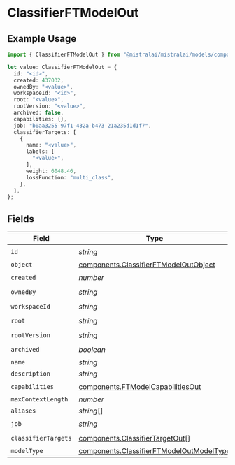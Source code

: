 # ClassifierFTModelOut

## Example Usage

```typescript
import { ClassifierFTModelOut } from "@mistralai/mistralai/models/components";

let value: ClassifierFTModelOut = {
  id: "<id>",
  created: 437032,
  ownedBy: "<value>",
  workspaceId: "<id>",
  root: "<value>",
  rootVersion: "<value>",
  archived: false,
  capabilities: {},
  job: "b0aa3255-97f1-432a-b473-21a235d1d1f7",
  classifierTargets: [
    {
      name: "<value>",
      labels: [
        "<value>",
      ],
      weight: 6048.46,
      lossFunction: "multi_class",
    },
  ],
};
```

## Fields

| Field                                                                                                | Type                                                                                                 | Required                                                                                             | Description                                                                                          |
| ---------------------------------------------------------------------------------------------------- | ---------------------------------------------------------------------------------------------------- | ---------------------------------------------------------------------------------------------------- | ---------------------------------------------------------------------------------------------------- |
| `id`                                                                                                 | *string*                                                                                             | :heavy_check_mark:                                                                                   | N/A                                                                                                  |
| `object`                                                                                             | [components.ClassifierFTModelOutObject](../../models/components/classifierftmodeloutobject.md)       | :heavy_minus_sign:                                                                                   | N/A                                                                                                  |
| `created`                                                                                            | *number*                                                                                             | :heavy_check_mark:                                                                                   | N/A                                                                                                  |
| `ownedBy`                                                                                            | *string*                                                                                             | :heavy_check_mark:                                                                                   | N/A                                                                                                  |
| `workspaceId`                                                                                        | *string*                                                                                             | :heavy_check_mark:                                                                                   | N/A                                                                                                  |
| `root`                                                                                               | *string*                                                                                             | :heavy_check_mark:                                                                                   | N/A                                                                                                  |
| `rootVersion`                                                                                        | *string*                                                                                             | :heavy_check_mark:                                                                                   | N/A                                                                                                  |
| `archived`                                                                                           | *boolean*                                                                                            | :heavy_check_mark:                                                                                   | N/A                                                                                                  |
| `name`                                                                                               | *string*                                                                                             | :heavy_minus_sign:                                                                                   | N/A                                                                                                  |
| `description`                                                                                        | *string*                                                                                             | :heavy_minus_sign:                                                                                   | N/A                                                                                                  |
| `capabilities`                                                                                       | [components.FTModelCapabilitiesOut](../../models/components/ftmodelcapabilitiesout.md)               | :heavy_check_mark:                                                                                   | N/A                                                                                                  |
| `maxContextLength`                                                                                   | *number*                                                                                             | :heavy_minus_sign:                                                                                   | N/A                                                                                                  |
| `aliases`                                                                                            | *string*[]                                                                                           | :heavy_minus_sign:                                                                                   | N/A                                                                                                  |
| `job`                                                                                                | *string*                                                                                             | :heavy_check_mark:                                                                                   | N/A                                                                                                  |
| `classifierTargets`                                                                                  | [components.ClassifierTargetOut](../../models/components/classifiertargetout.md)[]                   | :heavy_check_mark:                                                                                   | N/A                                                                                                  |
| `modelType`                                                                                          | [components.ClassifierFTModelOutModelType](../../models/components/classifierftmodeloutmodeltype.md) | :heavy_minus_sign:                                                                                   | N/A                                                                                                  |